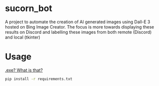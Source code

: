# sucorn_bot

A project to automate the creation of AI generated images using Dall-E 3 hosted on Bing Image Creator. 
The focus is more towards displaying these results on Discord and labelling these images from both remote (Discord) and local (tkinter)

# Usage

[.exe? What is that?](https://github.com/sherlock-project/sherlock/issues/2011)
```bash
pip install -r requirements.txt
```